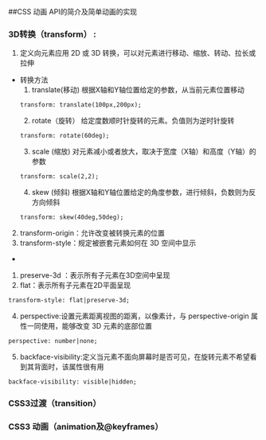 ##CSS 动画
API的简介及简单动画的实现
### 3D转换（transform） :
1. 定义向元素应用 2D 或 3D 转换，可以对元素进行移动、缩放、转动、拉长或拉伸
  - 转换方法 
    1. translate(移动) 根据X轴和Y轴位置给定的参数，从当前元素位置移动
      ```
      transform: translate(100px,200px);
      ```
    2. rotate（旋转） 给定度数顺时针旋转的元素。负值则为逆时针旋转
      ```
      transform: rotate(60deg);
      ```
    3. scale (缩放) 对元素减小或者放大，取决于宽度（X轴）和高度（Y轴）的参数
      ```
      transform: scale(2,2);
      ```
    4. skew (倾斜) 根据X轴和Y轴位置给定的角度参数，进行倾斜，负数则为反方向倾斜
      ```
      transform: skew(40deg,50deg);
      ```
2. transform-origin：允许改变被转换元素的位置
3. transform-style：规定被嵌套元素如何在 3D 空间中显示
 - 
  1. preserve-3d	：表示所有子元素在3D空间中呈现
  2. flat：表示所有子元素在2D平面呈现 
  ```
  transform-style: flat|preserve-3d;
  ```
4. perspective:设置元素距离视图的距离，以像素计，与 perspective-origin 属性一同使用，能够改变 3D 元素的底部位置
  ```
  perspective: number|none;
  ``` 
5. backface-visibility:定义当元素不面向屏幕时是否可见，在旋转元素不希望看到其背面时，该属性很有用
  ```
  backface-visibility: visible|hidden;
  ```
### CSS3过渡（transition）
### CSS3 动画（animation及@keyframes）

  